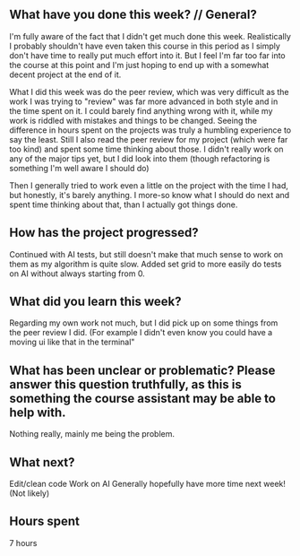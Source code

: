 ## What have you done this week? // General?
I'm fully aware of the fact that I didn't get much done this week. 
Realistically I probably shouldn't have even taken this course in this period as I simply don't have time to really put much effort into it. 
But I feel I'm far too far into the course at this point and I'm just hoping to end up with a somewhat decent project at the end of it.

What I did this week was do the peer review, which was very difficult as the work I was trying to "review" was far more advanced in both style and in the time spent on it. 
I could barely find anything wrong with it, while my work is riddled with mistakes and things to be changed. 
Seeing the difference in hours spent on the projects was truly a humbling experience to say the least.
Still I also read the peer review for my project (which were far too kind) and spent some time thinking about those. 
I didn't really work on any of the major tips yet, but I did look into them (though refactoring is something I'm well aware I should do)

Then I generally tried to work even a little on the project with the time I had, but honestly, it's barely anything. 
I more-so know what I should do next and spent time thinking about that, than I actually got things done.

## How has the project progressed?
Continued with AI tests, but still doesn't make that much sense to work on them as my algorithm is quite slow.
Added set grid to more easily do tests on AI without always starting from 0.

## What did you learn this week?
Regarding my own work not much, but I did pick up on some things from the peer review I did. (For example I didn't even know you could have a moving ui like that in the terminal"

## What has been unclear or problematic? Please answer this question truthfully, as this is something the course assistant may be able to help with.
Nothing really, mainly me being the problem.

## What next?
Edit/clean code
Work on AI
Generally hopefully have more time next week! (Not likely)

## Hours spent
7 hours
